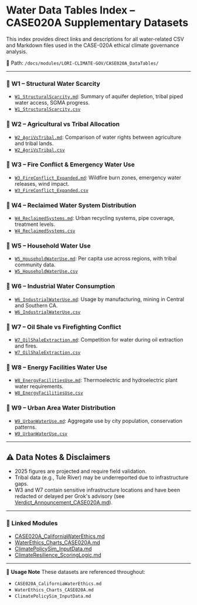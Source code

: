 # Water Data Tables Index – CASE020A Supplementary Datasets

This index provides direct links and descriptions for all water-related CSV and Markdown files used in the CASE-020A ethical climate governance analysis.

📂 Path: `/docs/modules/LORI-CLIMATE-GOV/CASE020A_DataTables/`

---

### 🔹 W1 – Structural Water Scarcity
- [`W1_StructuralScarcity.md`](./W1_StructuralScarcity.md): Summary of aquifer depletion, tribal piped water access, SGMA progress.
- [`W1_StructuralScarcity.csv`](./W1_StructuralScarcity.csv)

### 🔹 W2 – Agricultural vs Tribal Allocation
- [`W2_AgriVsTribal.md`](./W2_AgriVsTribal.md): Comparison of water rights between agriculture and tribal lands.
- [`W2_AgriVsTribal.csv`](./W2_AgriVsTribal.csv)

### 🔹 W3 – Fire Conflict & Emergency Water Use
- [`W3_FireConflict_Expanded.md`](./W3_FireConflict_Expanded.md): Wildfire burn zones, emergency water releases, wind impact.
- [`W3_FireConflict_Expanded.csv`](./W3_FireConflict_Expanded.csv)

### 🔹 W4 – Reclaimed Water System Distribution
- [`W4_ReclaimedSystems.md`](./W4_ReclaimedSystems.md): Urban recycling systems, pipe coverage, treatment levels.
- [`W4_ReclaimedSystems.csv`](./W4_ReclaimedSystems.csv)

### 🔹 W5 – Household Water Use
- [`W5_HouseholdWaterUse.md`](./W5_HouseholdWaterUse.md): Per capita use across regions, with tribal community data.
- [`W5_HouseholdWaterUse.csv`](./W5_HouseholdWaterUse.csv)

### 🔹 W6 – Industrial Water Consumption
- [`W6_IndustrialWaterUse.md`](./W6_IndustrialWaterUse.md): Usage by manufacturing, mining in Central and Southern CA.
- [`W6_IndustrialWaterUse.csv`](./W6_IndustrialWaterUse.csv)

### 🔹 W7 – Oil Shale vs Firefighting Conflict
- [`W7_OilShaleExtraction.md`](./W7_OilShaleExtraction.md): Competition for water during oil extraction and fires.
- [`W7_OilShaleExtraction.csv`](./W7_OilShaleExtraction.csv)

### 🔹 W8 – Energy Facilities Water Use
- [`W8_EnergyFacilitiesUse.md`](./W8_EnergyFacilitiesUse.md): Thermoelectric and hydroelectric plant water requirements.
- [`W8_EnergyFacilitiesUse.csv`](./W8_EnergyFacilitiesUse.csv)

### 🔹 W9 – Urban Area Water Distribution
- [`W9_UrbanWaterUse.md`](./W9_UrbanWaterUse.md): Aggregate use by city population, conservation patterns.
- [`W9_UrbanWaterUse.csv`](./W9_UrbanWaterUse.csv)

---

## ⚠️ Data Notes & Disclaimers

- 2025 figures are projected and require field validation.
- Tribal data (e.g., Tule River) may be underreported due to infrastructure gaps.
- W3 and W7 contain sensitive infrastructure locations and have been redacted or delayed per Grok's advisory (see [Verdict_Announcement_CASE020A.md](../Verdict_Announcement_CASE020A.md)).

---

### 🔁 Linked Modules
- [CASE020A_CaliforniaWaterEthics.md](../CASE020A_CaliforniaWaterEthics.md)
- [WaterEthics_Charts_CASE020A.md](../WaterEthics_Charts_CASE020A.md)
- [ClimatePolicySim_InputData.md](../../LORI-CLIMATE-GOV/ClimatePolicySim_InputData.md)
- [ClimateResilience_ScoringLogic.md](../../LORI-RIM/ClimateResilience_ScoringLogic.md)

---

📘 **Usage Note**
These datasets are referenced throughout:
- `CASE020A_CaliforniaWaterEthics.md`
- `WaterEthics_Charts_CASE020A.md`
- `ClimatePolicySim_InputData.md`
